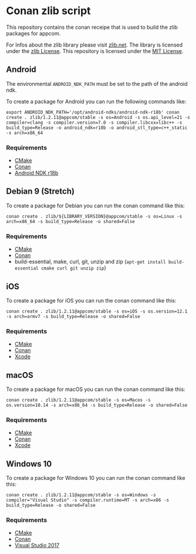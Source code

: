 # Conan zlib script

This repository contains the conan receipe that is used to build the zlib packages for appcom.

For Infos about the zlib library please visit [zlib.net](https://zlib.net).
The library is licensed under the [zlib License](https://zlib.net/zlib_license.html).
This repository is licensed under the [MIT License](LICENSE).

## Android

The environmental `ANDROID_NDK_PATH` must be set to the path of the android ndk.

To create a package for Android you can run the following commands like:

`export ANDROID_NDK_PATH='/opt/android-ndks/android-ndk-r18b'
conan create . zlib/1.2.11@appcom/stable -s os=Android -s os.api_level=21 -s compiler=clang -s compiler.version=7.0 -s compiler.libcxx=libc++ -s build_type=Release -o android_ndk=r18b -o android_stl_type=c++_static -s arch=x86_64`

### Requirements

* [CMake](https://cmake.org/)
* [Conan](https://conan.io/)
* [Android NDK r18b](https://developer.android.com/ndk/downloads/)

## Debian 9 (Stretch)

To create a package for Debian you can run the conan command like this:

`conan create . zlib/${LIBRARY_VERSION}@appcom/stable -s os=Linux -s arch=x86_64 -s build_type=Release -o shared=False`

### Requirements

* [CMake](https://cmake.org/)
* [Conan](https://conan.io/)
* build-essential, make, curl, git, unzip and zip (`apt-get install build-essential cmake curl git unzip zip`)

## iOS

To create a package for iOS you can run the conan command like this:

`conan create . zlib/1.2.11@appcom/stable -s os=iOS -s os.version=12.1 -s arch=armv7 -s build_type=Release -o shared=False`

### Requirements

* [CMake](https://cmake.org/)
* [Conan](https://conan.io/)
* [Xcode](https://developer.apple.com/xcode/)

## macOS

To create a package for macOS you can run the conan command like this:

`conan create . zlib/1.2.11@appcom/stable -s os=Macos -s os.version=10.14 -s arch=x86_64 -s build_type=Release -o shared=False`

### Requirements

* [CMake](https://cmake.org/)
* [Conan](https://conan.io/)
* [Xcode](https://developer.apple.com/xcode/)

## Windows 10

To create a package for Windows 10 you can run the conan command like this:

`conan create . zlib/1.2.11@appcom/stable -s os=Windows -s compiler="Visual Studio" -s compiler.runtime=MT -s arch=x86 -s build_type=Release -o shared=False`

### Requirements

* [CMake](https://cmake.org/)
* [Conan](https://conan.io/)
* [Visual Studio 2017](https://visualstudio.microsoft.com/de/downloads/)
